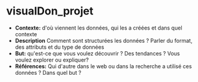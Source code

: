 # visualDon_projet

- **Contexte:** d'où viennent les données, qui les a créées et dans quel contexte
- **Description** Comment sont structurées les données ? Parler du format, des attributs et du type de données
- **But:** qu'est-ce que vous voulez découvrir ? Des tendances ? Vous voulez explorer ou expliquer?
- **Références:** Qui d'autre dans le web ou dans la recherche a utilisé ces données ? Dans quel but ?
